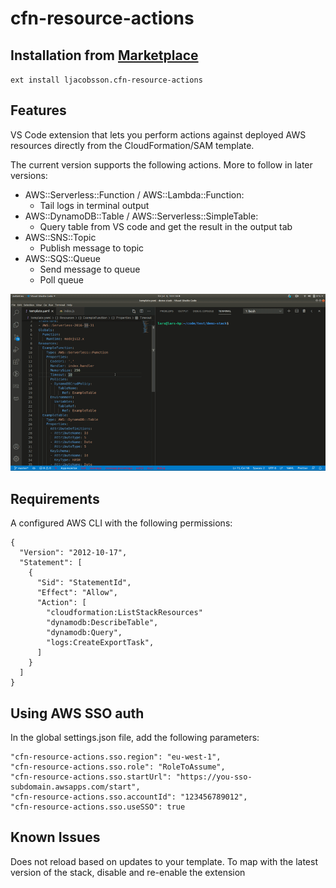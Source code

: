 # cfn-resource-actions

## Installation from [Marketplace](https://marketplace.visualstudio.com/items?itemName=ljacobsson.cfn-resource-actions)
`ext install ljacobsson.cfn-resource-actions`


## Features

VS Code extension that lets you perform actions against deployed AWS resources directly from the CloudFormation/SAM template.

The current version supports the following actions. More to follow in later versions:

* AWS::Serverless::Function / AWS::Lambda::Function:
  * Tail logs in terminal output
* AWS::DynamoDB::Table / AWS::Serverless::SimpleTable:
  * Query table from VS code and get the result in the output tab
* AWS::SNS::Topic
  * Publish message to topic
* AWS::SQS::Queue
  * Send message to queue
  * Poll queue


![Demo](images/example.gif)

## Requirements

A configured AWS CLI with the following permissions: 
```
{
  "Version": "2012-10-17",
  "Statement": [
    {
      "Sid": "StatementId",
      "Effect": "Allow",
      "Action": [
        "cloudformation:ListStackResources"
        "dynamodb:DescribeTable",
        "dynamodb:Query",
        "logs:CreateExportTask",
      ]
    }
  ]
}
```

## Using AWS SSO auth
In the global settings.json file, add the following parameters:
```
"cfn-resource-actions.sso.region": "eu-west-1",
"cfn-resource-actions.sso.role": "RoleToAssume",
"cfn-resource-actions.sso.startUrl": "https://you-sso-subdomain.awsapps.com/start",
"cfn-resource-actions.sso.accountId": "123456789012",
"cfn-resource-actions.sso.useSSO": true
```

## Known Issues

Does not reload based on updates to your template. To map with the latest version of the stack, disable and re-enable the extension

